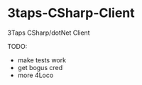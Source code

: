 3taps-CSharp-Client
===================

3Taps CSharp/dotNet Client


TODO:
- make tests work
- get bogus cred
- more 4Loco